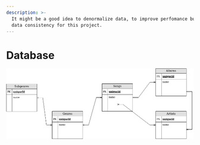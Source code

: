 ```yaml
---
description: >-
  It might be a good idea to denormalize data, to improve perfomance but I favor
  data consistency for this project.
---
```


# Database

![](<../.gitbook/assets/Finnerio Scrapping Entities.drawio.png>)
